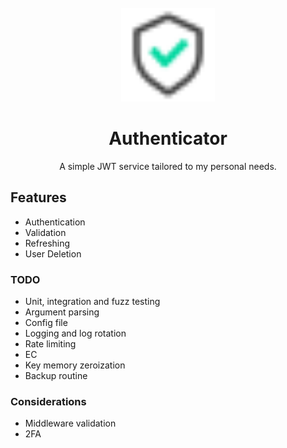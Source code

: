 <br />
<div align="center">
  <img src="media/auth.svg" height=150px>
  <h1 align="center">Authenticator</h3>
  <p align="center">
    A simple JWT service tailored to my personal needs.
  </p>
</div>

## Features

- Authentication
- Validation
- Refreshing
- User Deletion

### TODO

- Unit, integration and fuzz testing
- Argument parsing
- Config file
- Logging and log rotation
- Rate limiting
- EC
- Key memory zeroization
- Backup routine

### Considerations

- Middleware validation
- 2FA